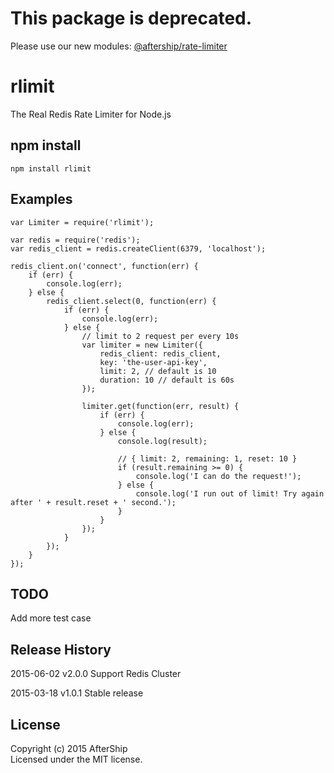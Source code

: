 # This package is deprecated.

Please use our new modules: [@aftership/rate-limiter](https://www.npmjs.com/package/@aftership/rate-limiter)


# rlimit

The Real Redis Rate Limiter for Node.js

## npm install

```
npm install rlimit
```


## Examples

```
var Limiter = require('rlimit');

var redis = require('redis');
var redis_client = redis.createClient(6379, 'localhost');

redis_client.on('connect', function(err) {
	if (err) {
		console.log(err);
	} else {
		redis_client.select(0, function(err) {
			if (err) {
				console.log(err);
			} else {
				// limit to 2 request per every 10s
				var limiter = new Limiter({
					redis_client: redis_client,
					key: 'the-user-api-key',
					limit: 2, // default is 10
					duration: 10 // default is 60s
				});

				limiter.get(function(err, result) {
					if (err) {
						console.log(err);
					} else {
						console.log(result);

						// { limit: 2, remaining: 1, reset: 10 }
						if (result.remaining >= 0) {
							console.log('I can do the request!');
						} else {
							console.log('I run out of limit! Try again after ' + result.reset + ' second.');
						}
					}
				});
			}
		});
	}
});

```

## TODO
Add more test case


## Release History
2015-06-02 v2.0.0
Support Redis Cluster

2015-03-18 v1.0.1
Stable release


## License
Copyright (c) 2015 AfterShip  
Licensed under the MIT license.
